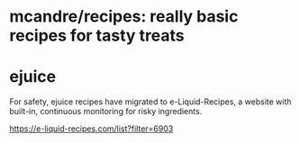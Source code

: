 # mcandre/recipes: really basic recipes for tasty treats

# ejuice

For safety, ejuice recipes have migrated to e-Liquid-Recipes, a website with built-in, continuous monitoring for risky ingredients.

https://e-liquid-recipes.com/list?filter=6903
